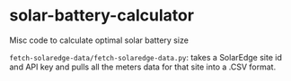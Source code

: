 # solar-battery-calculator
Misc code to calculate optimal solar battery size

`fetch-solaredge-data/fetch-solaredge-data.py`: takes a SolarEdge site id and API key and pulls all the meters data for that site into a .CSV format.
